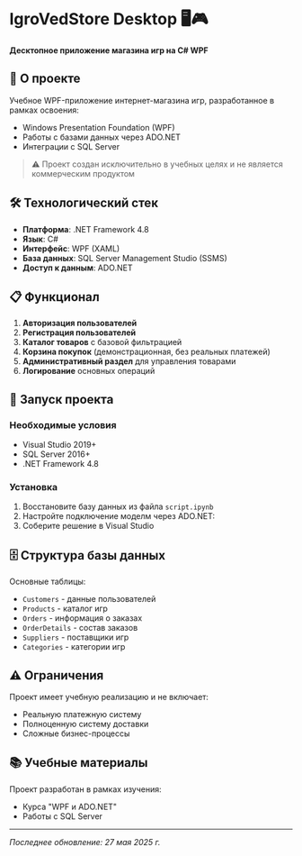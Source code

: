# **IgroVedStore Desktop** 🖥️🎮  
**Десктопное приложение магазина игр на C# WPF**

## 📌 О проекте
Учебное WPF-приложение интернет-магазина игр, разработанное в рамках освоения:
- Windows Presentation Foundation (WPF)
- Работы с базами данных через ADO.NET
- Интеграции с SQL Server

> ⚠️ Проект создан исключительно в учебных целях и не является коммерческим продуктом

## 🛠 Технологический стек
- **Платформа**: .NET Framework 4.8
- **Язык**: C#
- **Интерфейс**: WPF (XAML)
- **База данных**: SQL Server Management Studio (SSMS)
- **Доступ к данным**: ADO.NET

## 📋 Функционал
1. **Авторизация пользователей**
2. **Регистрация пользователей**
3. **Каталог товаров** с базовой фильтрацией
4. **Корзина покупок** (демонстрационная, без реальных платежей)
5. **Административный раздел** для управления товарами
6. **Логирование** основных операций

## 🚀 Запуск проекта

### Необходимые условия
- Visual Studio 2019+
- SQL Server 2016+
- .NET Framework 4.8

### Установка
1. Восстановите базу данных из файла `script.ipynb`
2. Настройте подключение моделм через ADO.NET:
3. Соберите решение в Visual Studio

## 🗄️ Структура базы данных
Основные таблицы:
- `Customers` - данные пользователей
- `Products` - каталог игр
- `Orders` - информация о заказах
- `OrderDetails` - состав заказов
- `Suppliers` - поставщики игр
- `Categories` - категории игр

## ⚠️ Ограничения
Проект имеет учебную реализацию и не включает:
- Реальную платежную систему
- Полноценную систему доставки
- Сложные бизнес-процессы

## 📚 Учебные материалы
Проект разработан в рамках изучения:
- Курса "WPF и ADO.NET"
- Работы с SQL Server

---

*Последнее обновление: 27 мая 2025 г.*
